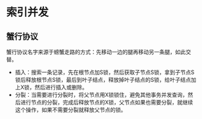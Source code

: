 # 索引并发
## 蟹行协议
蟹行协议名字来源于螃蟹走路的方式：先移动一边的腿再移动另一条腿，如此交替。
* 插入：搜索一条记录，先在根节点加S锁，然后获取子节点S锁，拿到子节点S锁后释放根节点S锁，最后到叶子结点，释放掉叶子结点的S锁，给叶子结点加上X锁，然后进行插入或删除。
* 分裂：当需要进行分裂时，将父节点用X锁锁住，避免其他事务并发查询，然后进行节点的分裂，完成后释放节点的X锁，父节点如果也需要分裂，就继续这个操作，如果不需要分裂就释放父节点的锁。
